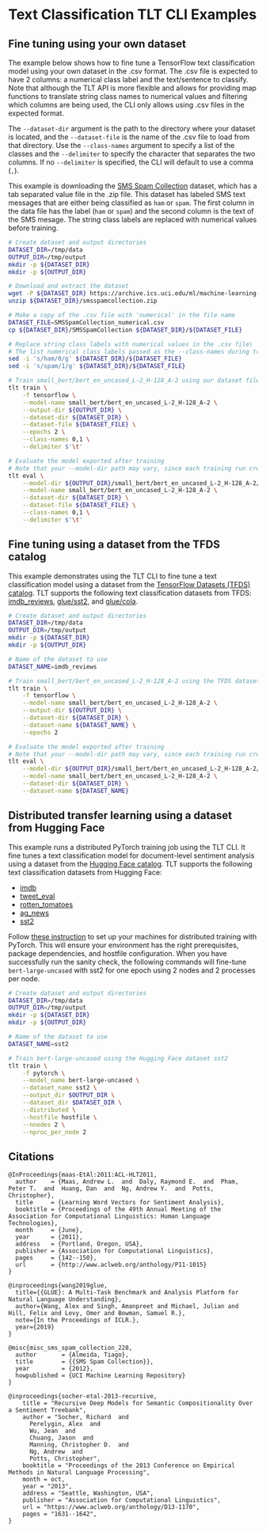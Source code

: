 # Text Classification TLT CLI Examples

## Fine tuning using your own dataset

The example below shows how to fine tune a TensorFlow text classification model using your own
dataset in the .csv format. The .csv file is expected to have 2 columns: a numerical class label
and the text/sentence to classify. Note that although the TLT API is more flexible and allows for
providing map functions to translate string class names to numerical values and filtering which
columns are being used, the CLI only allows using .csv files in the expected format.

The `--dataset-dir` argument is the path to the directory where your dataset is located, and the
`--dataset-file` is the name of the .csv file to load from that directory. Use the `--class-names`
argument to specify a list of the classes and the `--delimiter` to specify the character that
separates the two columns. If no `--delimiter` is specified, the CLI will default to use a comma (`,`).

This example is downloading the [SMS Spam Collection](https://archive-beta.ics.uci.edu/ml/datasets/sms+spam+collection)
dataset, which has a tab separated value file in the .zip file. This dataset has labeled SMS text
messages that are either being classified as `ham` or `spam`. The first column in the data file has
the label (`ham` or `spam`) and the second column is the text of the SMS mesage. The string class
labels are replaced with numerical values before training.
```bash
# Create dataset and output directories
DATASET_DIR=/tmp/data
OUTPUT_DIR=/tmp/output
mkdir -p ${DATASET_DIR}
mkdir -p ${OUTPUT_DIR}

# Download and extract the dataset
wget -P ${DATASET_DIR} https://archive.ics.uci.edu/ml/machine-learning-databases/00228/smsspamcollection.zip
unzip ${DATASET_DIR}/smsspamcollection.zip

# Make a copy of the .csv file with 'numerical' in the file name
DATASET_FILE=SMSSpamCollection_numerical.csv
cp ${DATASET_DIR}/SMSSpamCollection ${DATASET_DIR}/${DATASET_FILE}

# Replace string class labels with numerical values in the .csv file\
# The list numerical class labels passed as the --class-names during training and evaluation
sed -i 's/ham/0/g' ${DATASET_DIR}/${DATASET_FILE}
sed -i 's/spam/1/g' ${DATASET_DIR}/${DATASET_FILE}

# Train small_bert/bert_en_uncased_L-2_H-128_A-2 using our dataset file which has tab delimiters
tlt train \
    -f tensorflow \
    --model-name small_bert/bert_en_uncased_L-2_H-128_A-2 \
    --output-dir ${OUTPUT_DIR} \
    --dataset-dir ${DATASET_DIR} \
    --dataset-file ${DATASET_FILE} \
    --epochs 2 \
    --class-names 0,1 \
    --delimiter $'\t'

# Evaluate the model exported after training
# Note that your --model-dir path may vary, since each training run creates a new directory
tlt eval \
    --model-dir ${OUTPUT_DIR}/small_bert/bert_en_uncased_L-2_H-128_A-2/1 \
    --model-name small_bert/bert_en_uncased_L-2_H-128_A-2 \
    --dataset-dir ${DATASET_DIR} \
    --dataset-file ${DATASET_FILE} \
    --class-names 0,1 \
    --delimiter $'\t'
```

## Fine tuning using a dataset from the TFDS catalog

This example demonstrates using the TLT CLI to fine tune a text classification model using a
dataset from the [TensorFlow Datasets (TFDS) catalog](https://www.tensorflow.org/datasets/catalog/overview).
TLT supports the following text classification datasets from TFDS:
[imdb_reviews](https://www.tensorflow.org/datasets/catalog/imdb_reviews),
[glue/sst2](https://www.tensorflow.org/datasets/catalog/imdb_reviews),
and [glue/cola](https://www.tensorflow.org/datasets/catalog/glue#gluecola_default_config).

```bash
# Create dataset and output directories
DATASET_DIR=/tmp/data
OUTPUT_DIR=/tmp/output
mkdir -p ${DATASET_DIR}
mkdir -p ${OUTPUT_DIR}

# Name of the dataset to use
DATASET_NAME=imdb_reviews

# Train small_bert/bert_en_uncased_L-2_H-128_A-2 using the TFDS dataset
tlt train \
    -f tensorflow \
    --model-name small_bert/bert_en_uncased_L-2_H-128_A-2 \
    --output-dir ${OUTPUT_DIR} \
    --dataset-dir ${DATASET_DIR} \
    --dataset-name ${DATASET_NAME} \
    --epochs 2

# Evaluate the model exported after training
# Note that your --model-dir path may vary, since each training run creates a new directory
tlt eval \
    --model-dir ${OUTPUT_DIR}/small_bert/bert_en_uncased_L-2_H-128_A-2/1 \
    --model-name small_bert/bert_en_uncased_L-2_H-128_A-2 \
    --dataset-dir ${DATASET_DIR} \
    --dataset-name ${DATASET_NAME}
```

## Distributed transfer learning using a dataset from Hugging Face
This example runs a distributed PyTorch training job using the TLT CLI. It fine tunes a text classification model 
for document-level sentiment analysis using a dataset from the [Hugging Face catalog](https://huggingface.co/datasets).
TLT supports the following text classification datasets from Hugging Face:
* [imdb](https://huggingface.co/datasets/imdb)
* [tweet_eval](https://huggingface.co/datasets/tweet_eval)
* [rotten_tomatoes](https://huggingface.co/datasets/rotten_tomatoes)
* [ag_news](https://huggingface.co/datasets/ag_news)
* [sst2](https://huggingface.co/datasets/sst2)

Follow [these instruction](/tlt/distributed) to set up your machines for distributed training with PyTorch. This will
ensure your environment has the right prerequisites, package dependencies, and hostfile configuration. When
you have successfully run the sanity check, the following commands will fine-tune `bert-large-uncased` with sst2 for
one epoch using 2 nodes and 2 processes per node.

```bash
# Create dataset and output directories
DATASET_DIR=/tmp/data
OUTPUT_DIR=/tmp/output
mkdir -p ${DATASET_DIR}
mkdir -p ${OUTPUT_DIR}

# Name of the dataset to use
DATASET_NAME=sst2

# Train bert-large-uncased using the Hugging Face dataset sst2
tlt train \
    -f pytorch \
    --model_name bert-large-uncased \
    --dataset_name sst2 \
    --output_dir $OUTPUT_DIR \
    --dataset_dir $DATASET_DIR \
    --distributed \
    --hostfile hostfile \
    --nnodes 2 \
    --nproc_per_node 2
```

## Citations
```
@InProceedings{maas-EtAl:2011:ACL-HLT2011,
  author    = {Maas, Andrew L.  and  Daly, Raymond E.  and  Pham, Peter T.  and  Huang, Dan  and  Ng, Andrew Y.  and  Potts, Christopher},
  title     = {Learning Word Vectors for Sentiment Analysis},
  booktitle = {Proceedings of the 49th Annual Meeting of the Association for Computational Linguistics: Human Language Technologies},
  month     = {June},
  year      = {2011},
  address   = {Portland, Oregon, USA},
  publisher = {Association for Computational Linguistics},
  pages     = {142--150},
  url       = {http://www.aclweb.org/anthology/P11-1015}
}

@inproceedings{wang2019glue,
  title={{GLUE}: A Multi-Task Benchmark and Analysis Platform for Natural Language Understanding},
  author={Wang, Alex and Singh, Amanpreet and Michael, Julian and Hill, Felix and Levy, Omer and Bowman, Samuel R.},
  note={In the Proceedings of ICLR.},
  year={2019}
}

@misc{misc_sms_spam_collection_228,
  author       = {Almeida, Tiago},
  title        = {{SMS Spam Collection}},
  year         = {2012},
  howpublished = {UCI Machine Learning Repository}
}

@inproceedings{socher-etal-2013-recursive,
    title = "Recursive Deep Models for Semantic Compositionality Over a Sentiment Treebank",
    author = "Socher, Richard  and
      Perelygin, Alex  and
      Wu, Jean  and
      Chuang, Jason  and
      Manning, Christopher D.  and
      Ng, Andrew  and
      Potts, Christopher",
    booktitle = "Proceedings of the 2013 Conference on Empirical Methods in Natural Language Processing",
    month = oct,
    year = "2013",
    address = "Seattle, Washington, USA",
    publisher = "Association for Computational Linguistics",
    url = "https://www.aclweb.org/anthology/D13-1170",
    pages = "1631--1642",
}
```


